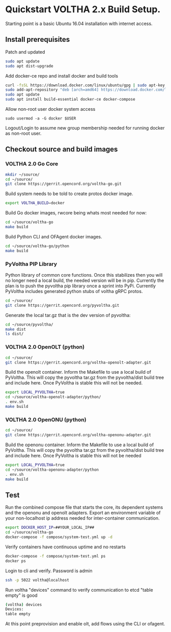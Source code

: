 # Quickstart VOLTHA 2.x Build Setup.

Starting point is a basic Ubuntu 16.04 installation with internet access.





## Install prerequisites
Patch and updated

```sh
sudo apt update
sudo apt dist-upgrade
```

Add docker-ce repo and install docker and build tools
```sh
curl -fsSL https://download.docker.com/linux/ubuntu/gpg | sudo apt-key add -
sudo add-apt-repository "deb [arch=amd64] https://download.docker.com/linux/ubuntu $(lsb_release -cs) stable"
sudo apt update
sudo apt install build-essential docker-ce docker-compose
```

Allow non-root user docker system access
```
sudo usermod -a -G docker $USER
```
Logout/Login to assume new group membership needed for running docker as non-root user. 





## Checkout source and build images

### VOLTHA 2.0 Go Core
```sh
mkdir ~/source/
cd ~/source/
git clone https://gerrit.opencord.org/voltha-go.git
```

Build system needs to be told to create protos docker image. 
```sh
export VOLTHA_BUILD=docker
```

Build Go docker images, rwcore being whats most needed for now:
```sh
cd ~/source/voltha-go
make build
```

Build Python CLI and OFAgent docker images.
```sh
cd ~/source/voltha-go/python
make build
```



### PyVoltha PIP Library

Python library of common core functions.  Once this stabilizes then you will no longer need a local build, the needed version will be in pip.  Currently the plan is to push the pyvoltha pip library once a sprint into PyPi.   Currently PyVoltha includes generated python stubs of voltha gRPC protos.

```sh
cd ~/source/
git clone https://gerrit.opencord.org/pyvoltha.git
```

Generate the local tar.gz that is the dev version of pyvoltha:
```sh
cd ~/source/pyvoltha/
make dist
ls dist/
```



### VOLTHA 2.0 OpenOLT (python)

```sh
cd ~/source/
git clone https://gerrit.opencord.org/voltha-openolt-adapter.git
```

Build the openolt container.  Inform the Makefile to use a local build of PyVoltha.  This will copy the pyvoltha tar.gz from the pyvoltha/dist build tree and include here.  Once PyVoltha is stable this will not be needed. 
```sh 
export LOCAL_PYVOLTHA=true
cd ~/source/voltha-openolt-adapter/python/
. env.sh
make build
```



### VOLTHA 2.0 OpenONU (python)

```sh
cd ~/source/
git clone https://gerrit.opencord.org/voltha-openonu-adapter.git
```

Build the openonu container.  Inform the Makefile to use a local build of PyVoltha.  This will copy the pyvoltha tar.gz from the pyvoltha/dist build tree and include here.  Once PyVoltha is stable this will not be needed
```sh 
export LOCAL_PYVOLTHA=true
cd ~/source/voltha-openonu-adapter/python
. env.sh
make build
```





## Test

Run the combined compose file that starts the core, its dependent systems and the openonu and openolt adapters.  Export an environment variable of your non-localhost ip address needed for inter-container communication.

```sh
export DOCKER_HOST_IP=##YOUR_LOCAL_IP##
cd ~/source/voltha-go
docker-compose -f compose/system-test.yml up -d
```

Verify containers have continuous uptime and no restarts
```sh
docker-compose -f compose/system-test.yml ps
docker ps
```

Login to cli and verify.  Password is admin
```sh
ssh -p 5022 voltha@localhost 
```

Run voltha "devices" command to verify communication to etcd
"table empty" is good
```sh
(voltha) devices
Devices:
table empty
```

At this point preprovision and enable olt, add flows using the CLI or ofagent. 




